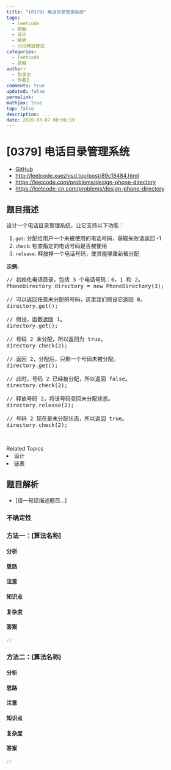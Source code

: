 ```yaml
---
title: "[0379] 电话目录管理系统"
tags:
  - leetcode
  - 题解
  - 设计
  - 链表
  - 力扣精选算法
categories:
  - leetcode
  - 题解
author:
  - 张学志
  - 作者2
comments: true
updated: false
permalink:
mathjax: true
top: false
description: ...
date: 2020-03-07 00:06:19
---
```



# [0379] 电话目录管理系统
* [GitHub](https://github.com/algoboy101/LeetCodeCrowdsource/tree/master/_posts/QA/%5B0379%5D%20%E7%94%B5%E8%AF%9D%E7%9B%AE%E5%BD%95%E7%AE%A1%E7%90%86%E7%B3%BB%E7%BB%9F.md)
* http://leetcode.xuezhisd.top/post/89c18484.html
* https://leetcode.com/problems/design-phone-directory
* https://leetcode-cn.com/problems/design-phone-directory


## 题目描述

<p>设计一个电话目录管理系统，让它支持以下功能：</p>

<ol>
	<li><code>get</code>: 分配给用户一个未被使用的电话号码，获取失败请返回 -1</li>
	<li><code>check</code>: 检查指定的电话号码是否被使用</li>
	<li><code>release</code>: 释放掉一个电话号码，使其能够重新被分配</li>
</ol>

<p><strong>示例:</strong></p>

<pre>// 初始化电话目录，包括 3 个电话号码：0，1 和 2。
PhoneDirectory directory = new PhoneDirectory(3);

// 可以返回任意未分配的号码，这里我们假设它返回 0。
directory.get();

// 假设，函数返回 1。
directory.get();

// 号码 2 未分配，所以返回为 true。
directory.check(2);

// 返回 2，分配后，只剩一个号码未被分配。
directory.get();

// 此时，号码 2 已经被分配，所以返回 false。
directory.check(2);

// 释放号码 2，将该号码变回未分配状态。
directory.release(2);

// 号码 2 现在是未分配状态，所以返回 true。
directory.check(2);
</pre>

<p>&nbsp;</p>
<div><div>Related Topics</div><div><li>设计</li><li>链表</li></div></div>


## 题目解析
* [请一句话描述题目...]

### 不确定性


### 方法一：[算法名称]

#### 分析

#### 思路

#### 注意

#### 知识点

#### 复杂度

#### 答案

```cpp
//
```


### 方法二：[算法名称]

#### 分析

#### 思路

#### 注意

#### 知识点

#### 复杂度

#### 答案

```cpp
//
```


